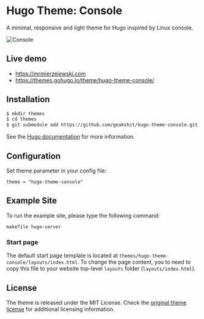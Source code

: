 # Hugo Theme: Console

A minimal, responsive and light theme for Hugo inspired by Linux console. 

![Console](https://github.com/mrmierzejewski/hugo-theme-console/blob/master/images/preview.png?raw=true)

## Live demo

* https://mrmierzejewski.com
* https://themes.gohugo.io/theme/hugo-theme-console/

## Installation

```sh
$ mkdir themes
$ cd themes
$ git submodule add https://github.com/goakshit/hugo-theme-console.git hugo-console-goakshit
```
    
See the [Hugo documentation](https://gohugo.io/themes/installing/) for more information.

## Configuration

Set theme parameter in your config file:

```
theme = "hugo-theme-console"
```

## Example Site

To run the example site, please type the following command:

```
makefile hugo-server
```

### Start page

The default start page template is located at ```themes/hugo-theme-console/layouts/index.html```. To change the page content, you to need to copy this file to 
your website top-level ```layouts``` folder (```layouts/index.html```).

## License
The theme is released under the MIT License. Check the [original theme license](https://github.com/panr/hugo-theme-terminal/blob/master/LICENSE.md) for additional licensing information.
